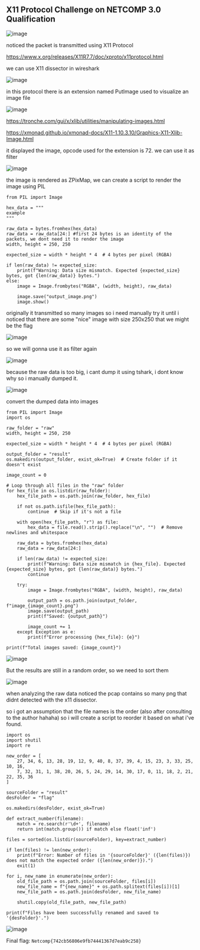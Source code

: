 ## X11 Protocol Challenge on NETCOMP 3.0 Qualification

![image](https://hackmd.io/_uploads/SkmZq8YIyl.png)

noticed the packet is transmitted using X11 Protocol

https://www.x.org/releases/X11R7.7/doc/xproto/x11protocol.html

we can use X11 dissector in wireshark

![image](https://hackmd.io/_uploads/B1kw5LtIJx.png)

in this protocol there is an extension named PutImage used to visualize an image file

![image](https://hackmd.io/_uploads/rJTNqEqLyl.png)

https://tronche.com/gui/x/xlib/utilities/manipulating-images.html

https://xmonad.github.io/xmonad-docs/X11-1.10.3.10/Graphics-X11-Xlib-Image.html

it displayed the image, opcode used for the extension is 72. we can use it as filter

![image](https://hackmd.io/_uploads/H1WT9UtUkg.png)

the image is rendered as ZPixMap, we can create a script to render the image using PIL

```
from PIL import Image

hex_data = """
example 
"""

raw_data = bytes.fromhex(hex_data)
raw_data = raw_data[24:] #first 24 bytes is an identity of the packets, we dont need it to render the image
width, height = 250, 250  

expected_size = width * height * 4  # 4 bytes per pixel (RGBA)

if len(raw_data) != expected_size:
    print(f"Warning: Data size mismatch. Expected {expected_size} bytes, got {len(raw_data)} bytes.")
else:
    image = Image.frombytes("RGBA", (width, height), raw_data)

    image.save("output_image.png")
    image.show()
```

originally it transmitted so many images so i need manually try it until i noticed that there are some "nice" image with size 250x250 that we might be the flag

![image](https://hackmd.io/_uploads/H1n7sLFUyl.png)

so we will gonna use it as filter again

![image](https://hackmd.io/_uploads/rkbvo8t8kl.png)

because the raw data is too big, i cant dump it using tshark, i dont know why so i manually dumped it.

![image](https://hackmd.io/_uploads/Hy-tsLYLyx.png)

convert the dumped data into images

```
from PIL import Image
import os

raw_folder = "raw"
width, height = 250, 250  

expected_size = width * height * 4  # 4 bytes per pixel (RGBA)

output_folder = "result"
os.makedirs(output_folder, exist_ok=True)  # Create folder if it doesn't exist

image_count = 0

# Loop through all files in the "raw" folder
for hex_file in os.listdir(raw_folder):
    hex_file_path = os.path.join(raw_folder, hex_file)

    if not os.path.isfile(hex_file_path):
        continue  # Skip if it's not a file

    with open(hex_file_path, "r") as file:
        hex_data = file.read().strip().replace("\n", "")  # Remove newlines and whitespace

    raw_data = bytes.fromhex(hex_data)
    raw_data = raw_data[24:]

    if len(raw_data) != expected_size:
        print(f"Warning: Data size mismatch in {hex_file}. Expected {expected_size} bytes, got {len(raw_data)} bytes.")
        continue

    try:
        image = Image.frombytes("RGBA", (width, height), raw_data)

        output_path = os.path.join(output_folder, f"image_{image_count}.png")
        image.save(output_path)
        print(f"Saved: {output_path}")

        image_count += 1
    except Exception as e:
        print(f"Error processing {hex_file}: {e}")

print(f"Total images saved: {image_count}")
```

![image](https://hackmd.io/_uploads/S1OosItU1l.png)

But the results are still in a random order, so we need to sort them

![image](https://hackmd.io/_uploads/rkZxBE5IJg.png)

when analyzing the raw data noticed the pcap contains so many png that didnt detected with the x11 dissector.

so i got an assumption that the file names is the order (also after consulting to the author hahaha) so i will create a script to reorder it based on what i've found.

```
import os
import shutil
import re

new_order = [
    27, 34, 6, 13, 28, 19, 12, 9, 40, 8, 37, 39, 4, 15, 23, 3, 33, 25, 10, 16,
    7, 32, 31, 1, 38, 20, 26, 5, 24, 29, 14, 30, 17, 0, 11, 18, 2, 21, 22, 35, 36
]

sourceFolder = "result"
desFolder = "flag"

os.makedirs(desFolder, exist_ok=True)

def extract_number(filename):
    match = re.search(r'\d+', filename)  
    return int(match.group()) if match else float('inf') 

files = sorted(os.listdir(sourceFolder), key=extract_number)

if len(files) != len(new_order):
    print(f"Error: Number of files in '{sourceFolder}' ({len(files)}) does not match the expected order ({len(new_order)}).")
    exit(1)

for i, new_name in enumerate(new_order):
    old_file_path = os.path.join(sourceFolder, files[i])
    new_file_name = f"{new_name}" + os.path.splitext(files[i])[1]  
    new_file_path = os.path.join(desFolder, new_file_name)

    shutil.copy(old_file_path, new_file_path)

print(f"Files have been successfully renamed and saved to '{desFolder}'.")
```

![image](https://hackmd.io/_uploads/H1oePNqIyl.png)

Final flag:
`Netcomp{742cb56806e9fb74441367d7eab9c258}`
